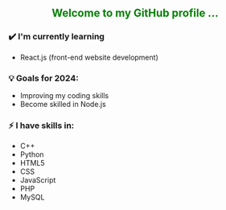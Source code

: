<h2 style="text-align: center; color: green;" >Welcome to my GitHub profile ...</h2>

### ✔️ I'm currently learning
- React.js (front-end website development)

### 💡 Goals for 2024:
- Improving my coding skills 
- Become skilled in  Node.js

### ⚡ I have skills in:
- C++
- Python
- HTML5
- CSS
- JavaScript
- PHP
- MySQL
